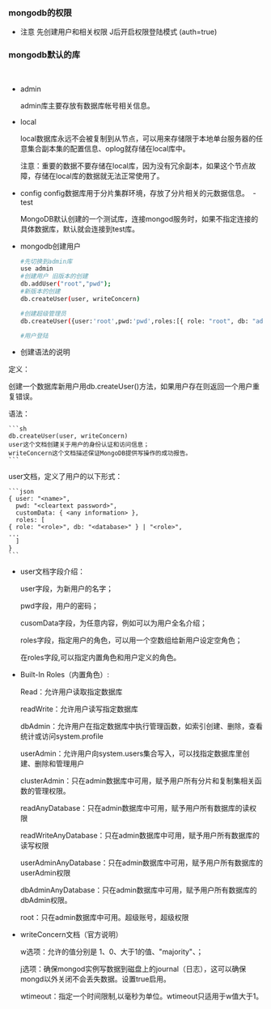 ### mongodb的权限

- 注意 先创建用户和相关权限 J后开启权限登陆模式 (auth=true)



### mongodb默认的库
        
-  admin

    admin库主要存放有数据库帐号相关信息。
 
- local
 
    local数据库永远不会被复制到从节点，可以用来存储限于本地单台服务器的任意集合副本集的配置信息、oplog就存储在local库中。 

    注意：重要的数据不要存储在local库，因为没有冗余副本，如果这个节点故障，存储在local库的数据就无法正常使用了。
 
- config
    config数据库用于分片集群环境，存放了分片相关的元数据信息。
 - test

    MongoDB默认创建的一个测试库，连接mongod服务时，如果不指定连接的具体数据库，默认就会连接到test库。

- mongodb创建用户

    ```sh
    #先切换到admin库
    use admin
    #创建用户 旧版本的创建
    db.addUser("root","pwd");
    #新版本的创建
    db.createUser(user, writeConcern)

    #创建超级管理员
    db.createUser({user:'root',pwd:'pwd',roles:[{ role: "root", db: "admin" }]})

    #用户登陆

- 创建语法的说明

定义：

创建一个数据库新用户用db.createUser()方法，如果用户存在则返回一个用户重复错误。


语法：

    ```sh
    db.createUser(user, writeConcern)
    user这个文档创建关于用户的身份认证和访问信息；
    writeConcern这个文档描述保证MongoDB提供写操作的成功报告。
    ```
user文档，定义了用户的以下形式：

    ```json
    { user: "<name>",
      pwd: "<cleartext password>",
      customData: { <any information> },
      roles: [
    { role: "<role>", db: "<database>" } | "<role>",
    ...
      ]
    }
    ```

- user文档字段介绍：

    user字段，为新用户的名字；

    pwd字段，用户的密码；

    cusomData字段，为任意内容，例如可以为用户全名介绍；

    roles字段，指定用户的角色，可以用一个空数组给新用户设定空角色；

    在roles字段,可以指定内置角色和用户定义的角色。

- Built-In Roles（内置角色）:

    Read：允许用户读取指定数据库

    readWrite：允许用户读写指定数据库

    dbAdmin：允许用户在指定数据库中执行管理函数，如索引创建、删除，查看统计或访问system.profile

    userAdmin：允许用户向system.users集合写入，可以找指定数据库里创建、删除和管理用户

    clusterAdmin：只在admin数据库中可用，赋予用户所有分片和复制集相关函数的管理权限。

    readAnyDatabase：只在admin数据库中可用，赋予用户所有数据库的读权限

    readWriteAnyDatabase：只在admin数据库中可用，赋予用户所有数据库的读写权限

    userAdminAnyDatabase：只在admin数据库中可用，赋予用户所有数据库的userAdmin权限

    dbAdminAnyDatabase：只在admin数据库中可用，赋予用户所有数据库的dbAdmin权限。

    root：只在admin数据库中可用。超级账号，超级权限

 - writeConcern文档（官方说明）

     w选项：允许的值分别是 1、0、大于1的值、"majority"、<tag set>；

    j选项：确保mongod实例写数据到磁盘上的journal（日志），这可以确保mongd以外关闭不会丢失数据。设置true启用。

    wtimeout：指定一个时间限制,以毫秒为单位。wtimeout只适用于w值大于1。
